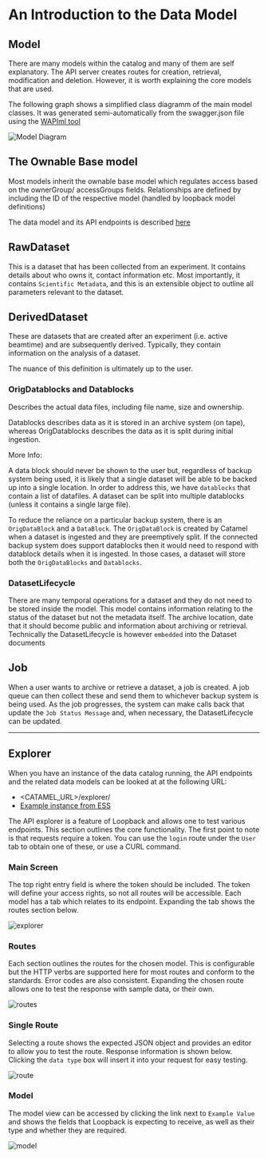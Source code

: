 # An Introduction to the Data Model

## Model

There are many models within the catalog and many of them are self explanatory. The API server creates routes for creation, retrieval, modification and deletion. However, it is worth explaining the core models that are used.

The following graph shows a simplified class diagramm of the main model classes. It was generated semi-automatically from the swagger.json file using the [WAPIml tool](https://github.com/opendata-for-all/wapiml)

![Model Diagram](img/Class_Diagram.PNG)

## The Ownable Base model

Most models inherit the ownable base model which regulates access based on the ownerGroup/ accessGroups fields. Relationships are defined by including the ID of the respective model (handled by loopback model definitions)

The data model and its API endpoints is described [here](/api/#operation/Ownable.prototype.__updateById__samples)

## RawDataset

This is a dataset that has been collected from an experiment. It contains details about who owns it, contact information etc. Most importantly, it contains `Scientific Metadata`, and this is an extensible object to outline all parameters relevant to the dataset.

## DerivedDataset

These are datasets that are created after an experiment (i.e. active beamtime) and are subsequently derived. Typically, they contain information on the analysis of a dataset.

The nuance of this definition is ultimately up to the user.

### OrigDatablocks and Datablocks
Describes the actual data files, including file name, size and ownership.

Datablocks describes data as it is stored in an archive system (on tape), whereas OrigDatablocks describes the data as it is split during initial ingestion.


More Info: 

A data block should never be shown to the user but, regardless of backup system being used, it is likely that a single dataset will be able to be backed up into a single location. In order to address this, we have `datablocks` that contain a list of datafiles. A dataset can be split into multiple datablocks (unless it contains a single large file).

To reduce the reliance on a particular backup system, there is an `OrigDataBlock` and a `DataBlock`. The `OrigDataBlock` is created by Catamel  when a dataset is ingested and they are preemptively split. If the connected backup system does support datablocks then it would need to respond with datablock details when it is ingested. In those cases, a dataset will store both the `OrigDataBlocks` and `Datablocks`.


### DatasetLifecycle

There are many temporal operations for a dataset and they do not need to be stored inside the model. This model contains information relating to the status of the dataset but not the metadata itself. The archive location, date that it should become public and information about archiving or retrieval. Technically the DatasetLifecycle is however `embedded` into the Dataset documents

## Job

When a user wants to archive or retrieve a dataset, a job is created. A job queue can then collect these and send them to whichever backup system is being used. As the job progresses, the system can make calls back that update the `Job Status Message` and, when necessary, the DatasetLifecycle can be updated.

---

## Explorer


When you have an instance of the data catalog running, the API endpoints and the related data models can be looked at at the following URL:

* <CATAMEL_URL>/explorer/
* [Example instance from ESS](https://scicat.esss.dk/explorer/)

The API explorer is a feature of Loopback and allows one to test various endpoints. This section outlines the core functionality. The first point to note is that requests require a token. You can use the `login` route under the `User` tab to obtain one of these, or use a CURL command.

### Main Screen

The top right entry field is where the token should be included. The token will define your access rights, so not all routes will be accessible. Each model has a tab which relates to its endpoint. Expanding the tab shows the routes section below.

![explorer](img/explorer.png)

### Routes

Each section outlines the routes for the chosen model. This is configurable but the HTTP verbs are supported here for most routes and conform to the standards. Error codes are also consistent. Expanding the chosen route allows one to test the response with sample data, or their own.


![routes](img/explorer_routes.png)

### Single Route

Selecting a route shows the expected JSON object and provides an editor to allow you to test the route. Response information is shown below.
Clicking the `data type` box will insert it into your request for easy testing.

![route](img/explorer_single_route.png)

### Model

The model view can be accessed by clicking the link next to `Example Value` and shows the fields that Loopback is expecting to receive, as well as their type and whether they are required.

![model](img/explorer_model.png)
